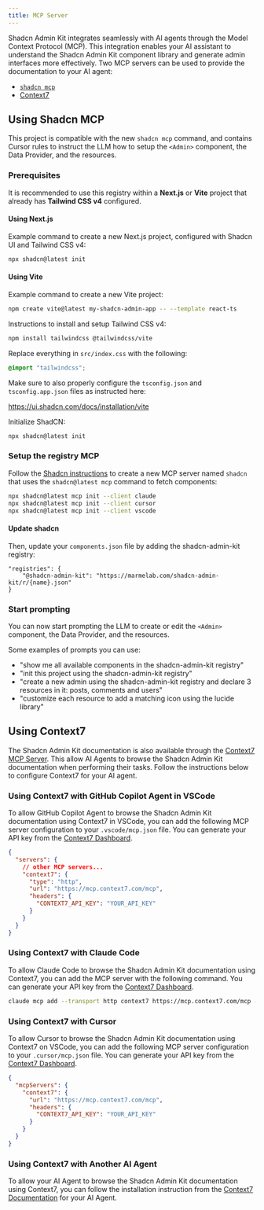 ```yaml
---
title: MCP Server
---
```


Shadcn Admin Kit integrates seamlessly with AI agents through the Model Context Protocol (MCP). This integration enables your AI assistant to understand the Shadcn Admin Kit component library and generate admin interfaces more effectively. Two MCP servers can be used to provide the documentation to your AI agent:

- [`shadcn mcp`](#using-shadcn-mcp)
- [Context7](#using-context7)

## Using Shadcn MCP

This project is compatible with the new `shadcn mcp` command, and contains Cursor rules to instruct the LLM how to setup the `<Admin>` component, the Data Provider, and the resources.

### Prerequisites

It is recommended to use this registry within a **Next.js** or **Vite** project that already has **Tailwind CSS v4** configured.

#### Using Next.js

Example command to create a new Next.js project, configured with Shadcn UI and Tailwind CSS v4:

```bash
npx shadcn@latest init
```

#### Using Vite

Example command to create a new Vite project:

```bash
npm create vite@latest my-shadcn-admin-app -- --template react-ts
```

Instructions to install and setup Tailwind CSS v4:

```bash
npm install tailwindcss @tailwindcss/vite
```

Replace everything in `src/index.css` with the following:

```css
@import "tailwindcss";
```

Make sure to also properly configure the `tsconfig.json` and `tsconfig.app.json` files as instructed here:

<https://ui.shadcn.com/docs/installation/vite>

Initialize ShadCN:

```sh
npx shadcn@latest init
```

### Setup the registry MCP

Follow the [Shadcn instructions](https://ui.shadcn.com/docs/mcp#quick-start) to create a new MCP server named `shadcn` that uses the `shadcn@latest mcp` command to fetch components:

```sh
npx shadcn@latest mcp init --client claude
npx shadcn@latest mcp init --client cursor
npx shadcn@latest mcp init --client vscode
```

#### Update shadcn

Then, update your `components.json` file by adding the shadcn-admin-kit registry:

```
"registries": {
    "@shadcn-admin-kit": "https://marmelab.com/shadcn-admin-kit/r/{name}.json"
}
```

### Start prompting

You can now start prompting the LLM to create or edit the `<Admin>` component, the Data Provider, and the resources.

Some examples of prompts you can use:

- "show me all available components in the shadcn-admin-kit registry"
- "init this project using the shadcn-admin-kit registry"
- "create a new admin using the shadcn-admin-kit registry and declare 3 resources in it: posts, comments and users"
- "customize each resource to add a matching icon using the lucide library"

## Using Context7

The Shadcn Admin Kit documentation is also available through the [Context7 MCP Server](https://context7.com/marmelab/shadcn-admin-kit). This allow AI Agents to browse the Shadcn Admin Kit documentation when performing their tasks. Follow the instructions below to configure Context7 for your AI agent.

### Using Context7 with GitHub Copilot Agent in VSCode

To allow GitHub Copilot Agent to browse the Shadcn Admin Kit documentation using Context7 in VSCode, you can add the following MCP server configuration to your `.vscode/mcp.json` file. You can generate your API key from the [Context7 Dashboard](https://context7.com/dashboard).

```json
{
  "servers": {
    // other MCP servers...
    "context7": {
      "type": "http",
      "url": "https://mcp.context7.com/mcp",
      "headers": {
        "CONTEXT7_API_KEY": "YOUR_API_KEY"
      }
    }
  }
}
```

### Using Context7 with Claude Code

To allow Claude Code to browse the Shadcn Admin Kit documentation using Context7, you can add the MCP server with the following command. You can generate your API key from the [Context7 Dashboard](https://context7.com/dashboard).

```sh
claude mcp add --transport http context7 https://mcp.context7.com/mcp --header "CONTEXT7_API_KEY: YOUR_API_KEY"
```

### Using Context7 with Cursor

To allow Cursor to browse the Shadcn Admin Kit documentation using Context7 on VSCode, you can add the following MCP server configuration to your `.cursor/mcp.json` file. You can generate your API key from the [Context7 Dashboard](https://context7.com/dashboard).

```json
{
  "mcpServers": {
    "context7": {
      "url": "https://mcp.context7.com/mcp",
      "headers": {
        "CONTEXT7_API_KEY": "YOUR_API_KEY"
      }
    }
  }
}
```

### Using Context7 with Another AI Agent

To allow your AI Agent to browse the Shadcn Admin Kit documentation using Context7, you can follow the installation instruction from the [Context7 Documentation](https://github.com/upstash/context7?tab=readme-ov-file#%EF%B8%8F-installation) for your AI Agent.
